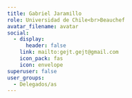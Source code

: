 ```yaml
---
title: Gabriel Jaramillo
role: Universidad de Chile<br>Beauchef
avatar_filename: avatar
social:
  - display:
      header: false
    link: mailto:gejt.gejt@gmail.com
    icon_pack: fas
    icon: envelope
superuser: false
user_groups:
  - Delegados/as
---
```

